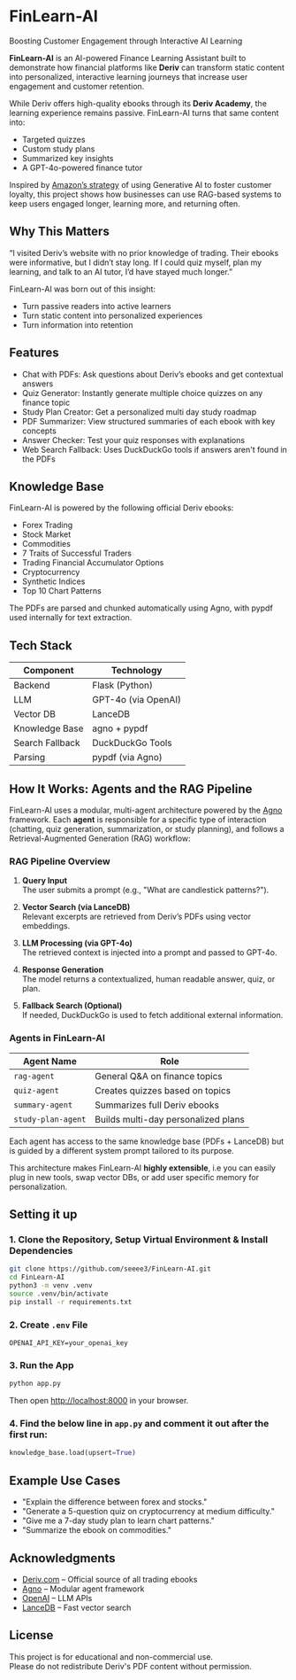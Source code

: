 # FinLearn-AI  
Boosting Customer Engagement through Interactive AI Learning

**FinLearn-AI** is an AI-powered Finance Learning Assistant built to demonstrate how financial platforms like **Deriv** can transform static content into personalized, interactive learning journeys that increase user engagement and customer retention.

While Deriv offers high-quality ebooks through its **Deriv Academy**, the learning experience remains passive. FinLearn-AI turns that same content into:
- Targeted quizzes
- Custom study plans
- Summarized key insights
- A GPT-4o-powered finance tutor

Inspired by [Amazon’s strategy](https://aws.amazon.com/marketplace/solutions/generative-ai/what-is/enhancing-customer-retention-strategies-with-ai/#:~:text=Another%20strategy%20involves%20the%20use,enhancing%20the%20overall%20customer%20experience.) of using Generative AI to foster customer loyalty, this project shows how businesses can use RAG-based systems to keep users engaged longer, learning more, and returning often.

## Why This Matters

“I visited Deriv’s website with no prior knowledge of trading. Their ebooks were informative, but I didn’t stay long. If I could quiz myself, plan my learning, and talk to an AI tutor, I’d have stayed much longer.”

FinLearn-AI was born out of this insight:  
- Turn passive readers into active learners  
- Turn static content into personalized experiences  
- Turn information into retention

## Features

- Chat with PDFs: Ask questions about Deriv’s ebooks and get contextual answers
- Quiz Generator: Instantly generate multiple choice quizzes on any finance topic
- Study Plan Creator: Get a personalized multi day study roadmap
- PDF Summarizer: View structured summaries of each ebook with key concepts
- Answer Checker: Test your quiz responses with explanations
- Web Search Fallback: Uses DuckDuckGo tools if answers aren't found in the PDFs

## Knowledge Base

FinLearn-AI is powered by the following official Deriv ebooks:

- Forex Trading  
- Stock Market  
- Commodities  
- 7 Traits of Successful Traders  
- Trading Financial Accumulator Options  
- Cryptocurrency  
- Synthetic Indices  
- Top 10 Chart Patterns

The PDFs are parsed and chunked automatically using Agno, with pypdf used internally for text extraction.

## Tech Stack

| Component       | Technology         |
|----------------|--------------------|
| Backend        | Flask (Python)     |
| LLM            | GPT-4o (via OpenAI)|
| Vector DB      | LanceDB            |
| Knowledge Base | agno + pypdf       |
| Search Fallback| DuckDuckGo Tools   |
| Parsing        | pypdf (via Agno)     |

## How It Works: Agents and the RAG Pipeline

FinLearn-AI uses a modular, multi-agent architecture powered by the [Agno](https://github.com/agno-agi/agno) framework. Each **agent** is responsible for a specific type of interaction (chatting, quiz generation, summarization, or study planning), and follows a Retrieval-Augmented Generation (RAG) workflow:

### RAG Pipeline Overview

1. **Query Input**  
   The user submits a prompt (e.g., "What are candlestick patterns?").

2. **Vector Search (via LanceDB)**  
   Relevant excerpts are retrieved from Deriv’s PDFs using vector embeddings.

3. **LLM Processing (via GPT-4o)**  
   The retrieved context is injected into a prompt and passed to GPT-4o.

4. **Response Generation**  
   The model returns a contextualized, human readable answer, quiz, or plan.

5. **Fallback Search (Optional)**  
   If needed, DuckDuckGo is used to fetch additional external information.

### Agents in FinLearn-AI

| Agent Name       | Role                                 |
|------------------|--------------------------------------|
| `rag-agent`      | General Q&A on finance topics        |
| `quiz-agent`     | Creates quizzes based on topics      |
| `summary-agent`  | Summarizes full Deriv ebooks         |
| `study-plan-agent` | Builds multi-day personalized plans |

Each agent has access to the same knowledge base (PDFs + LanceDB) but is guided by a different system prompt tailored to its purpose.

This architecture makes FinLearn-AI **highly extensible**, i.e you can easily plug in new tools, swap vector DBs, or add user specific memory for personalization.

## Setting it up

### 1. Clone the Repository, Setup Virtual Environment & Install Dependencies
```bash
git clone https://github.com/seeee3/FinLearn-AI.git
cd FinLearn-AI
python3 -m venv .venv
source .venv/bin/activate
pip install -r requirements.txt
```

### 2. Create `.env` File

```env
OPENAI_API_KEY=your_openai_key
```

### 3. Run the App

```bash
python app.py
```

Then open [http://localhost:8000](http://localhost:8000) in your browser.

### 4. Find the below line in `app.py` and comment it out after the first run:

```python
knowledge_base.load(upsert=True)
```

## Example Use Cases

- "Explain the difference between forex and stocks."
- "Generate a 5-question quiz on cryptocurrency at medium difficulty."
- "Give me a 7-day study plan to learn chart patterns."
- "Summarize the ebook on commodities."

## Acknowledgments

- [Deriv.com](https://deriv.com/academy) – Official source of all trading ebooks  
- [Agno](https://github.com/agno-agi/agno) – Modular agent framework  
- [OpenAI](https://platform.openai.com/) – LLM APIs  
- [LanceDB](https://github.com/lancedb/lancedb) – Fast vector search  

## License

This project is for educational and non-commercial use.  
Please do not redistribute Deriv's PDF content without permission.